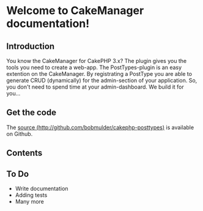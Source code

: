 Welcome to CakeManager documentation!
=====================================

Introduction
-----------------
You know the CakeManager for CakePHP 3.x? The plugin gives you the tools you need to create a web-app.
The PostTypes-plugin is an easy extention on the CakeManager. By registrating a PostType you are able to generate CRUD (dynamically) for the admin-section of your application. So, you don't need to spend time at your admin-dashboard. We build it for you...

Get the code
-------------
The [source (http://github.com/bobmulder/cakephp-posttypes)](http://github.com/bobmulder/cakephp-posttypes) is available on Github.

Contents
--------


To Do
-----
- Write documentation
- Adding tests
- Many more